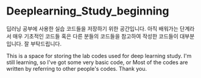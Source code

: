 # Deeplearning_Study_beginning

딥러닝 공부에 사용한 실습 코드들을 저장하기 위한 공간입니다.
아직 배워가는 단계라서 매우 기초적인 코드들 혹은 
다른 분들의 코드들을 참고하여 작성한 코드들이 대부분입니다.
잘 부탁드립니다.

This is a space for storing the lab codes used for deep learning study.
I'm still learning, so I've got some very basic code, or
Most of the codes are written by referring to other people's codes.
Thank you.
